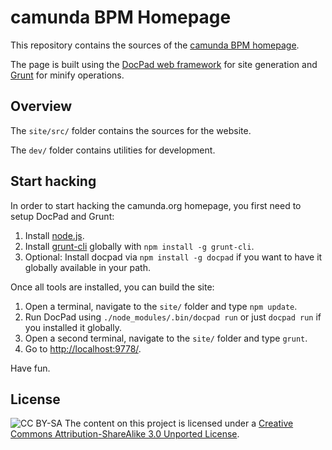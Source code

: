 camunda BPM Homepage
====================

This repository contains the sources of the [camunda BPM homepage](http://camunda.org).

The page is built using the [DocPad web framework](http://docpad.org) for site generation
and [Grunt](http://gruntjs.com) for minify operations.


Overview
--------

The `site/src/` folder contains the sources for the website.

The `dev/` folder contains utilities for development.


Start hacking
-------------

In order to start hacking the camunda.org homepage, you first need to setup DocPad and Grunt:

1. Install [node.js](http://nodejs.org/).
2. Install [grunt-cli](http://gruntjs.com) globally with `npm install -g grunt-cli`.
3. Optional: Install docpad via `npm install -g docpad` if you want to have it globally available in your path.

Once all tools are installed, you can build the site:

1. Open a terminal, navigate to the `site/` folder and type `npm update`.
2. Run DocPad using `./node_modules/.bin/docpad run` or just `docpad run` if you installed it globally.
3. Open a second terminal, navigate to the `site/` folder and type `grunt`.
4. Go to [http://localhost:9778/](http://localhost:9778/).

Have fun.


License
-------
![CC BY-SA](http://i.creativecommons.org/l/by-sa/3.0/80x15.png)
The content on this project is licensed under a [Creative Commons Attribution-ShareAlike 3.0 Unported License](http://creativecommons.org/licenses/by-sa/3.0/).
